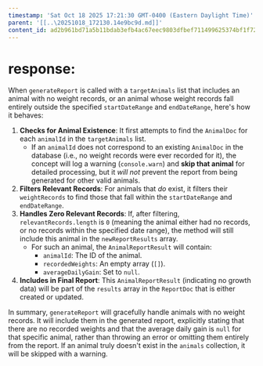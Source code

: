 ```yaml
---
timestamp: 'Sat Oct 18 2025 17:21:30 GMT-0400 (Eastern Daylight Time)'
parent: '[[..\20251018_172130.14e9bc9d.md]]'
content_id: ad2b961bd71a5b11bdab3efb4ac67eec9803dfbef711499625374bf1f72fe36e
---
```


# response:

When `generateReport` is called with a `targetAnimals` list that includes an animal with no weight records, or an animal whose weight records fall entirely outside the specified `startDateRange` and `endDateRange`, here's how it behaves:

1. **Checks for Animal Existence**: It first attempts to find the `AnimalDoc` for each `animalId` in the `targetAnimals` list.
   * If an `animalId` does not correspond to an existing `AnimalDoc` in the database (i.e., no weight records were ever recorded for it), the concept will log a warning (`console.warn`) and **skip that animal** for detailed processing, but it *will not* prevent the report from being generated for other valid animals.
2. **Filters Relevant Records**: For animals that *do* exist, it filters their `weightRecords` to find those that fall within the `startDateRange` and `endDateRange`.
3. **Handles Zero Relevant Records**: If, after filtering, `relevantRecords.length` is `0` (meaning the animal either had no records, or no records within the specified date range), the method will still include this animal in the `newReportResults` array.
   * For such an animal, the `AnimalReportResult` will contain:
     * `animalId`: The ID of the animal.
     * `recordedWeights`: An empty array (`[]`).
     * `averageDailyGain`: Set to `null`.
4. **Includes in Final Report**: This `AnimalReportResult` (indicating no growth data) will be part of the `results` array in the `ReportDoc` that is either created or updated.

In summary, `generateReport` will gracefully handle animals with no weight records. It will include them in the generated report, explicitly stating that there are no recorded weights and that the average daily gain is `null` for that specific animal, rather than throwing an error or omitting them entirely from the report. If an animal truly doesn't exist in the `animals` collection, it will be skipped with a warning.
